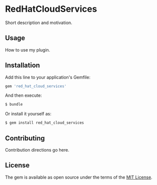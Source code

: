# RedHatCloudServices
Short description and motivation.

## Usage
How to use my plugin.

## Installation
Add this line to your application's Gemfile:

```ruby
gem 'red_hat_cloud_services'
```

And then execute:
```bash
$ bundle
```

Or install it yourself as:
```bash
$ gem install red_hat_cloud_services
```

## Contributing
Contribution directions go here.

## License
The gem is available as open source under the terms of the [MIT License](http://opensource.org/licenses/MIT).
